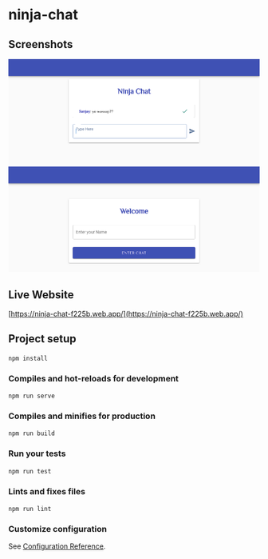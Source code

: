 # ninja-chat

## Screenshots

![screen1](screen/1.png)
![screen2](screen/2.png)

## Live Website

[https://ninja-chat-f225b.web.app/](https://ninja-chat-f225b.web.app/)

## Project setup
```
npm install
```

### Compiles and hot-reloads for development
```
npm run serve
```

### Compiles and minifies for production
```
npm run build
```

### Run your tests
```
npm run test
```

### Lints and fixes files
```
npm run lint
```

### Customize configuration
See [Configuration Reference](https://cli.vuejs.org/config/).
